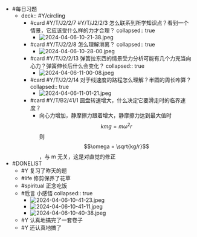 - #每日习题
	- deck:: #Y/circling
		- #card #Y/T/J2/2/7 #Y/T/J2/2/3 怎么联系到所学知识点？看到一个情景，它应该受什么样的力才合理？
		  collapsed:: true
			- ![2024-04-06-10-21-38.jpeg](../assets/2024-04-06-10-21-38.jpeg)
		- #card #Y/T/J2/2/8 怎么理解滑离？
		  collapsed:: true
			- ![2024-04-06-10-28-00.jpeg](../assets/2024-04-06-10-28-00.jpeg)
		- #card #Y/T/J2/2/13 弹簧拉东西的情景受力分析可能有几个力充当向心力？弹簧伸长后什么会变化？
		  collapsed:: true
			- ![2024-04-06-11-00-08.jpeg](../assets/2024-04-06-11-00-08.jpeg)
		- #card #Y/T/J2/2/14 对于线速度的路程怎么理解？半圆的周长咋算？
		  collapsed:: true
			- ![2024-04-06-11-01-21.jpeg](../assets/2024-04-06-11-01-21.jpeg)
		- #card #Y/T/B2/41/1 圆盘转速增大，什么决定它要滑走时的临界速度？
			- 向心力增加，静摩擦力跟着增大，静摩擦力达到最大值时$$kmg=m\omega^2r$$ 则 $$\omega = \sqrt{kg/r}$$，与 m 无关，这是对直觉的修正
- #DONELIST
	- #Y 复习了昨天的题
	- #life 修剪保养了花草
	- #spiritual 正念吃饭
	- #卮言 小感悟
	  collapsed:: true
		- ![2024-04-06-10-41-23.jpeg](../assets/2024-04-06-10-41-23.jpeg)
		- ![2024-04-06-10-41-11.jpeg](../assets/2024-04-06-10-41-11.jpeg)
		- ![2024-04-06-10-40-38.jpeg](../assets/2024-04-06-10-40-38.jpeg)
	- #Y 认真地搞完了一套卷子
	- #Y 还认真地搞了